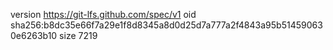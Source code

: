 version https://git-lfs.github.com/spec/v1
oid sha256:b8dc35e66f7a29e1f8d8345a8d0d25d7a777a2f4843a95b514590630e6263b10
size 7219
